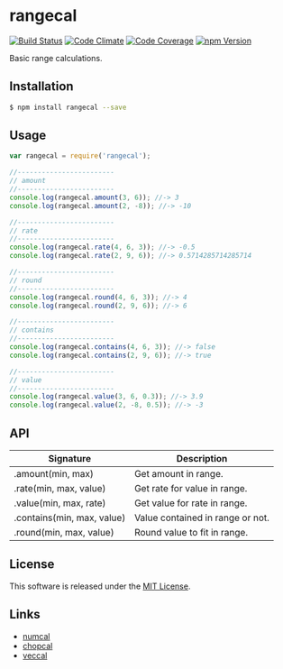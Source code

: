 rangecal
==========

<!---
This file is generated by ape-tmpl. Do not update manually.
--->

<!-- Badge Start -->
<a name="badges"></a>

[![Build Status][bd_travis_shield_url]][bd_travis_url]
[![Code Climate][bd_codeclimate_shield_url]][bd_codeclimate_url]
[![Code Coverage][bd_codeclimate_coverage_shield_url]][bd_codeclimate_url]
[![npm Version][bd_npm_shield_url]][bd_npm_url]

[bd_repo_url]: https://github.com/okunishinishi/node-rangecal
[bd_travis_url]: http://travis-ci.org/okunishinishi/node-rangecal
[bd_travis_shield_url]: http://img.shields.io/travis/okunishinishi/node-rangecal.svg?style=flat
[bd_license_url]: https://github.com/okunishinishi/node-rangecal/blob/master/LICENSE
[bd_codeclimate_url]: http://codeclimate.com/github/okunishinishi/node-rangecal
[bd_codeclimate_shield_url]: http://img.shields.io/codeclimate/github/okunishinishi/node-rangecal.svg?style=flat
[bd_codeclimate_coverage_shield_url]: http://img.shields.io/codeclimate/coverage/github/okunishinishi/node-rangecal.svg?style=flat
[bd_gemnasium_url]: https://gemnasium.com/okunishinishi/node-rangecal
[bd_gemnasium_shield_url]: https://gemnasium.com/okunishinishi/node-rangecal.svg
[bd_npm_url]: http://www.npmjs.org/package/rangecal
[bd_npm_shield_url]: http://img.shields.io/npm/v/rangecal.svg?style=flat
[bd_bower_badge_url]: https://img.shields.io/bower/v/rangecal.svg?style=flat

<!-- Badge End -->


<!-- Description Start -->
<a name="description"></a>

Basic range calculations.

<!-- Description End -->


<!-- Overview Start -->
<a name="overview"></a>



<!-- Overview End -->


<!-- Sections Start -->
<a name="sections"></a>

<!-- Section from "doc/readme/01.Installation.md.hbs" Start -->

<a name="section-doc-readme-01-installation-md"></a>
Installation
-----

```bash
$ npm install rangecal --save
```


<!-- Section from "doc/readme/01.Installation.md.hbs" End -->

<!-- Section from "doc/readme/02.Usage.md.hbs" Start -->

<a name="section-doc-readme-02-usage-md"></a>
Usage
---------

```javascript
var rangecal = require('rangecal');

//------------------------
// amount
//------------------------
console.log(rangecal.amount(3, 6)); //-> 3
console.log(rangecal.amount(2, -8)); //-> -10

//------------------------
// rate
//------------------------
console.log(rangecal.rate(4, 6, 3)); //-> -0.5
console.log(rangecal.rate(2, 9, 6)); //-> 0.5714285714285714

//------------------------
// round
//------------------------
console.log(rangecal.round(4, 6, 3)); //-> 4
console.log(rangecal.round(2, 9, 6)); //-> 6

//------------------------
// contains
//------------------------
console.log(rangecal.contains(4, 6, 3)); //-> false
console.log(rangecal.contains(2, 9, 6)); //-> true

//------------------------
// value
//------------------------
console.log(rangecal.value(3, 6, 0.3)); //-> 3.9
console.log(rangecal.value(2, -8, 0.5)); //-> -3


```


<!-- Section from "doc/readme/02.Usage.md.hbs" End -->

<!-- Section from "doc/readme/03.API.md.hbs" Start -->

<a name="section-doc-readme-03-a-p-i-md"></a>
API
---

| Signature | Description |
| --------- | ----------- |
| .amount(min, max) | Get amount in range. |
| .rate(min, max, value) | Get rate for value in range. |
| .value(min, max, rate) | Get value for rate in range. |
| .contains(min, max, value) | Value contained in range or not. |
| .round(min, max, value) | Round value to fit in range. |


<!-- Section from "doc/readme/03.API.md.hbs" End -->


<!-- Sections Start -->


<!-- LICENSE Start -->
<a name="license"></a>

License
-------
This software is released under the [MIT License](https://github.com/okunishinishi/node-rangecal/blob/master/LICENSE).

<!-- LICENSE End -->


<!-- Links Start -->
<a name="links"></a>

Links
------

+ [numcal](https://github.com/okunishinishi/node-numcal)
+ [chopcal](https://github.com/okunishinishi/node-chopcal)
+ [veccal](https://github.com/okunishinishi/node-veccal)

<!-- Links End -->

